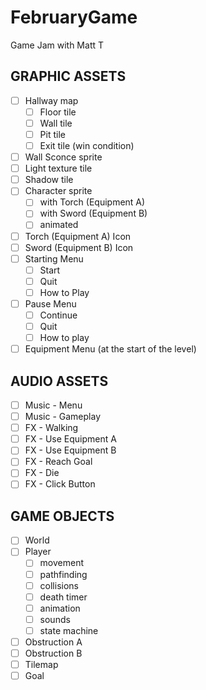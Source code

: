# FebruaryGame
Game Jam with Matt T

## GRAPHIC ASSETS
- [ ] Hallway map 
  - [ ] Floor tile
  - [ ] Wall tile
  - [ ] Pit tile
  - [ ] Exit tile (win condition)
- [ ] Wall Sconce sprite
- [ ] Light texture tile
- [ ] Shadow tile
- [ ] Character sprite
  - [ ] with Torch (Equipment A)
  - [ ] with Sword (Equipment B)
  - [ ] animated
- [ ] Torch (Equipment A) Icon
- [ ] Sword (Equipment B) Icon
- [ ] Starting Menu
  - [ ] Start
  - [ ] Quit
  - [ ] How to Play
- [ ] Pause Menu
  - [ ] Continue
  - [ ] Quit
  - [ ] How to play
- [ ] Equipment Menu (at the start of the level)

## AUDIO ASSETS
- [ ] Music - Menu
- [ ] Music - Gameplay
- [ ] FX - Walking
- [ ] FX - Use Equipment A
- [ ] FX - Use Equipment B
- [ ] FX - Reach Goal
- [ ] FX - Die
- [ ] FX - Click Button 

## GAME OBJECTS
- [ ] World
- [ ] Player 
  - [ ] movement
  - [ ] pathfinding
  - [ ] collisions
  - [ ] death timer
  - [ ] animation
  - [ ] sounds
  - [ ] state machine
- [ ] Obstruction A
- [ ] Obstruction B
- [ ] Tilemap
- [ ] Goal
